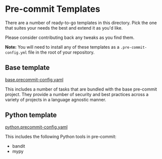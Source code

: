 # Pre-commit Templates

There are a number of ready-to-go templates in this directory. Pick the one
that suites your needs the best and extend it as you'd like.

Please consider contributing back any tweaks as you find them.

**Note:** You will need to install any of these templates as a
`.pre-commit-config.yml` file in the root of your repository.

## Base template

[base.precommit-config.yaml](base.pre-commit-config.yaml)

This includes a number of tasks that are bundled with the base pre-commit
project. They provide a number of security and best practices across a variety
of projects in a language agnostic manner.


## Python template

[python.precommit-config.yaml](python.pre-commit-config.yaml)

This includes the following Python tools in pre-commit:

* bandit
* mypy

